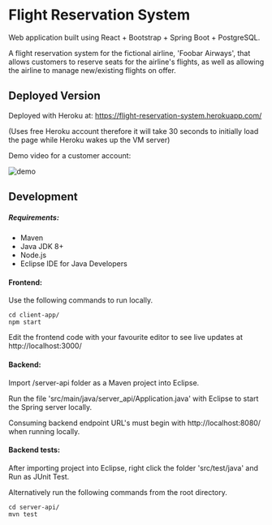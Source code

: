# Flight Reservation System

Web application built using React + Bootstrap + Spring Boot + PostgreSQL. 

A flight reservation system for the fictional airline, 'Foobar Airways', that allows customers to reserve seats for the airline's flights, as well as allowing the airline to manage new/existing flights on offer.

## Deployed Version
Deployed with Heroku at: https://flight-reservation-system.herokuapp.com/

(Uses free Heroku account therefore it will take 30 seconds to initially load the page while Heroku wakes up the VM server)

Demo video for a customer account:

![demo](https://s6.gifyu.com/images/2021-06-28-22-47-47_Trim.gif)

## Development
##### Requirements:
* Maven
* Java JDK 8+
* Node.js 
* Eclipse IDE for Java Developers

#### Frontend:
Use the following commands to run locally.
```
cd client-app/
npm start
```
Edit the frontend code with your favourite editor to see live updates at http://localhost:3000/

#### Backend:
Import /server-api folder as a Maven project into Eclipse.

Run the file 'src/main/java/server_api/Application.java' with Eclipse to start the Spring server locally.

Consuming backend endpoint URL's must begin with http://localhost:8080/ when running locally.

#### Backend tests:
After importing project into Eclipse, right click the folder 'src/test/java' and Run as JUnit Test. 

Alternatively run the following commands from the root directory.
```
cd server-api/
mvn test
```
